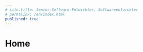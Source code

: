 ```yaml
---
# site.title: Senior-Software-Entwickler, Softwareentwickler
# permalink: /en/index.html
published: true
---
```


# Home